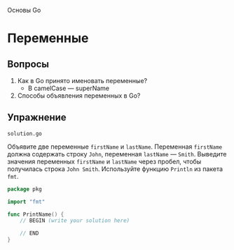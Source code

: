 Основы Go

# Переменные

## Вопросы

1. Как в Go принято именовать переменные?
   - В camelCase — superName
2. Способы объявления переменных в Go?

## Упражнение

`solution.go`

Объявите две переменные `firstName` и `lastName`. Переменная `firstName` должна содержать строку `John`, переменная `lastName` — `Smith`. Выведите значения переменных `firstName` и `lastName` через пробел, чтобы получилась строка `John Smith`. Используйте функцию `Println` из пакета `fmt`.

```go
package pkg

import "fmt"

func PrintName() {
	// BEGIN (write your solution here)

	// END
}
```
